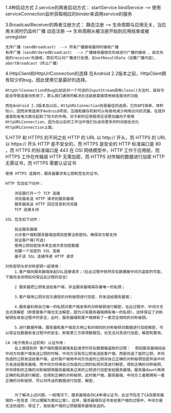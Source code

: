 1.4种启动方式
2.service的两者启动方式：
	startService
	bindService --> 使用serviceConnection监听获取相应的binder来调用service的服务

3.BroadcastReceiver的两者注册方式：
	静态注册 --> 生命周期与应用无关，当应用关闭时仍监听广播
	动态注册 --> 生命周期从被注册开始到应用结束或被unregister

	无序广播（sendBroadcast） --> 所有广播接收器同时接收广播 
	有序广播（sendOrderedBroadcast） --> 广播接收器按优先级进行广播的接收 ，高优先级的receiver先接收，而后可以对广播进行处理，如setResultData（设置广播内容）、abortBroadcast（终止广播）

4.HttpClient和HttpUrlConnection的选择
	在Android 2.2版本之前，HttpClient拥有较少的bug，因此使用它是最好的选择。

	HttpUrlConnection的bug比如说对一个可读的InputStream调用close()方法时，就有可能会导致连接池失效了。那么我们通常的解决办法就是直接禁用掉连接池的功能

	而在Android 2.3版本及以后，HttpURLConnection则是最佳的选择。它的API简单，体积较小，因而非常适用于Android项目。压缩和缓存机制可以有效地减少网络访问的流量，在提升速度和省电方面也起到了较大的作用。对于新的应用程序应该更加偏向于使用HttpURLConnection，因为在以后的工作当中我们也会将更多的时间放在优化HttpURLConnection上面。

5.HTTP 和 HTTPS 的不同之处
	HTTP 的 URL 以 http:// 开头，而 HTTPS 的 URL 以 https:// 开头
	HTTP 是不安全的，而 HTTPS 是安全的
	HTTP 标准端口是 80 ，而 HTTPS 的标准端口是 443
	在 OSI 网络模型中，HTTP 工作于应用层，而 HTTPS 工作在传输层
	HTTP 无需加密，而 HTTPS 对传输的数据进行加密
	HTTP 无需证书，而 HTTPS 需要认证证书

	使用 HTTPS 连接时，服务器要求有公钥和签名的证书。

	HTTP 包含如下动作：

		浏览器打开一个 TCP 连接
		浏览器发送 HTTP 请求到服务器端
		服务器发送 HTTP 回应信息到浏览器
		TCP 连接关闭
	
	SSL 包含如下动作：

		验证服务器端
		允许客户端和服务器端选择加密算法和密码，确保双方都支持
		验证客户端(可选)
		使用公钥加密技术来生成共享加密数据
		创建一个加密的 SSL 连接
		基于该 SSL 连接传递 HTTP 请求

	对称密钥与非对称密钥一起使用：
		1.客户端向服务器端发起SSL连接请求；（在此过程中依然存在数据被中间方盗取的可能，下面将会说明如何保证此过程的安全）

        2 服务器把公钥发送给客户端，并且服务器端保存着唯一的私钥；

        3.客户端用公钥对双方通信的对称秘钥进行加密，并发送给服务器端；

        4.服务器利用自己唯一的私钥对客户端发来的对称秘钥进行解密，在此过程中，中间方无法对其解密（即使是客户端也无法解密，因为只有服务器端拥有唯一的私钥），这样保证了对称秘钥在收发过程中的安全，此时，服务器端和客户端拥有了一套完全相同的对称秘钥。

        5.进行数据传输，服务器和客户端双方用公有的相同的对称秘钥对数据进行加密解密，可以保证在数据收发过程中的安全，即是第三方获得数据包，也无法对其进行加密，解密和篡改。

    CA（电子商务认证机构）认证作用： 
    	在上面提到的 客户端向服务器端发起请求时存在数据被盗取的过程：  假如服务器端经由中间方向客户端发送公钥的时候，中间方没有将公钥发送给客户端，而是伪造了医药公钥，并将伪造的公钥发送给客户端，此时客户端用中间方伪造的公钥对自己正确的对称秘钥加密并由中间方发送给服务器端，而中间方将用自己伪造的公钥的私钥对其进行解密，得到正确的对称秘钥，并将得到的正确的对称秘钥用服务器端发过来的公钥进行加密发给服务器端，服务器daunt再用正确的私钥进行解密，也得到正确的对称秘钥，此时客户端，服务器端，中间方三者都拥有一套正确的对称秘钥，可以对传送的数据进行加密，解密。


    	为了解决上述问题，一般情况下，服务器端会向CA申请认证书，此证书包含了CA及服务器端的一些信息（可以理解为类似公章），这样，服务器端将证书发给客户端的过程中，中间方是无法伪造的，保证了，发给客户端的公钥是服务器端发送的。



